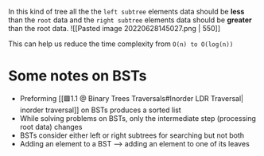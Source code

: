 In this kind of tree all the the `left subtree` elements data should be **less** than the `root` data and the `right subtree` elements data should be **greater** than the root data.
![[Pasted image 20220628145027.png | 550]]

This can help us reduce the time complexity from `O(n) to O(log(n))`

# Some notes on BSTs
- Preforming [[🟩1.1 @ Binary Trees Traversals#Inorder LDR Traversal| inorder traversal]] on BSTs produces a sorted list
- While solving problems on BSTs, only the intermediate step (processing root data) changes
- BSTs consider either left or right subtrees for searching but not both 
- Adding an element to a BST -->  adding an element to one of its leaves

